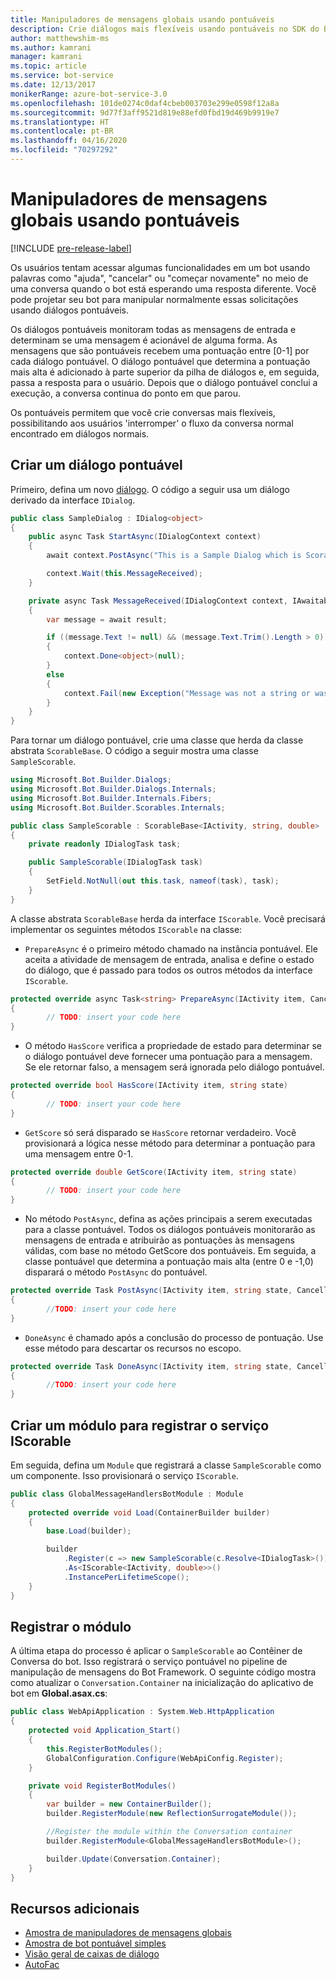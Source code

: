 ```yaml
---
title: Manipuladores de mensagens globais usando pontuáveis
description: Crie diálogos mais flexíveis usando pontuáveis no SDK do Bot Framework para .NET.
author: matthewshim-ms
ms.author: kamrani
manager: kamrani
ms.topic: article
ms.service: bot-service
ms.date: 12/13/2017
monikerRange: azure-bot-service-3.0
ms.openlocfilehash: 101de0274c0daf4cbeb003703e299e0598f12a8a
ms.sourcegitcommit: 9d77f3aff9521d819e88efd0fbd19d469b9919e7
ms.translationtype: HT
ms.contentlocale: pt-BR
ms.lasthandoff: 04/16/2020
ms.locfileid: "70297292"
---
```

# <a name="global-message-handlers-using-scorables"></a>Manipuladores de mensagens globais usando pontuáveis

[!INCLUDE [pre-release-label](../includes/pre-release-label-v3.md)]

Os usuários tentam acessar algumas funcionalidades em um bot usando palavras como "ajuda", "cancelar" ou "começar novamente" no meio de uma conversa quando o bot está esperando uma resposta diferente. Você pode projetar seu bot para manipular normalmente essas solicitações usando diálogos pontuáveis.

Os diálogos pontuáveis monitoram todas as mensagens de entrada e determinam se uma mensagem é acionável de alguma forma. As mensagens que são pontuáveis recebem uma pontuação entre [0-1] por cada diálogo pontuável. O diálogo pontuável que determina a pontuação mais alta é adicionado à parte superior da pilha de diálogos e, em seguida, passa a resposta para o usuário. Depois que o diálogo pontuável conclui a execução, a conversa continua do ponto em que parou.

Os pontuáveis permitem que você crie conversas mais flexíveis, possibilitando aos usuários 'interromper' o fluxo da conversa normal encontrado em diálogos normais.

## <a name="create-a-scorable-dialog"></a>Criar um diálogo pontuável

Primeiro, defina um novo [diálogo](bot-builder-dotnet-dialogs.md). O código a seguir usa um diálogo derivado da interface `IDialog`.

```cs
public class SampleDialog : IDialog<object>
{
    public async Task StartAsync(IDialogContext context)
    {
        await context.PostAsync("This is a Sample Dialog which is Scorable. Reply with anything to return to the prior prior dialog.");

        context.Wait(this.MessageReceived);
    }

    private async Task MessageReceived(IDialogContext context, IAwaitable<IMessageActivity> result)
    {
        var message = await result;

        if ((message.Text != null) && (message.Text.Trim().Length > 0))
        {
            context.Done<object>(null);
        }
        else
        {
            context.Fail(new Exception("Message was not a string or was an empty string."));
        }
    }
}
```
Para tornar um diálogo pontuável, crie uma classe que herda da classe abstrata `ScorableBase`. O código a seguir mostra uma classe `SampleScorable`.

```cs
using Microsoft.Bot.Builder.Dialogs;
using Microsoft.Bot.Builder.Dialogs.Internals;
using Microsoft.Bot.Builder.Internals.Fibers;
using Microsoft.Bot.Builder.Scorables.Internals;

public class SampleScorable : ScorableBase<IActivity, string, double>
{
    private readonly IDialogTask task;

    public SampleScorable(IDialogTask task)
    {
        SetField.NotNull(out this.task, nameof(task), task);
    }
}
```
A classe abstrata `ScorableBase` herda da interface `IScorable`. Você precisará implementar os seguintes métodos `IScorable` na classe:

- `PrepareAsync` é o primeiro método chamado na instância pontuável. Ele aceita a atividade de mensagem de entrada, analisa e define o estado do diálogo, que é passado para todos os outros métodos da interface `IScorable`.

```cs
protected override async Task<string> PrepareAsync(IActivity item, CancellationToken token)
{
        // TODO: insert your code here
}
```

- O método `HasScore` verifica a propriedade de estado para determinar se o diálogo pontuável deve fornecer uma pontuação para a mensagem. Se ele retornar falso, a mensagem será ignorada pelo diálogo pontuável.

```cs
protected override bool HasScore(IActivity item, string state)
{
        // TODO: insert your code here
}
```

- `GetScore` só será disparado se `HasScore` retornar verdadeiro. Você provisionará a lógica nesse método para determinar a pontuação para uma mensagem entre 0-1.

```cs
protected override double GetScore(IActivity item, string state)
{
        // TODO: insert your code here
}
```
- No método `PostAsync`, defina as ações principais a serem executadas para a classe pontuável. Todos os diálogos pontuáveis monitorarão as mensagens de entrada e atribuirão as pontuações às mensagens válidas, com base no método GetScore dos pontuáveis. Em seguida, a classe pontuável que determina a pontuação mais alta (entre 0 e -1,0) disparará o método `PostAsync` do pontuável.

```cs
protected override Task PostAsync(IActivity item, string state, CancellationToken token)
{
        //TODO: insert your code here
}
```

- `DoneAsync` é chamado após a conclusão do processo de pontuação. Use esse método para descartar os recursos no escopo.

```cs
protected override Task DoneAsync(IActivity item, string state, CancellationToken token)
{
        //TODO: insert your code here
}
```

## <a name="create-a-module-to-register-the-iscorable-service"></a>Criar um módulo para registrar o serviço IScorable

Em seguida, defina um `Module` que registrará a classe `SampleScorable` como um componente. Isso provisionará o serviço `IScorable`.

```cs
public class GlobalMessageHandlersBotModule : Module
{
    protected override void Load(ContainerBuilder builder)
    {
        base.Load(builder);

        builder
            .Register(c => new SampleScorable(c.Resolve<IDialogTask>()))
            .As<IScorable<IActivity, double>>()
            .InstancePerLifetimeScope();
    }
}
```
## <a name="register-the-module"></a>Registrar o módulo  

A última etapa do processo é aplicar o `SampleScorable` ao Contêiner de Conversa do bot. Isso registrará o serviço pontuável no pipeline de manipulação de mensagens do Bot Framework. O seguinte código mostra como atualizar o `Conversation.Container` na inicialização do aplicativo de bot em **Global.asax.cs**:

```cs
public class WebApiApplication : System.Web.HttpApplication
{
    protected void Application_Start()
    {
        this.RegisterBotModules();
        GlobalConfiguration.Configure(WebApiConfig.Register);
    }

    private void RegisterBotModules()
    {
        var builder = new ContainerBuilder();
        builder.RegisterModule(new ReflectionSurrogateModule());

        //Register the module within the Conversation container
        builder.RegisterModule<GlobalMessageHandlersBotModule>();

        builder.Update(Conversation.Container);
    }
}
```

## <a name="additional-resources"></a>Recursos adicionais
* [Amostra de manipuladores de mensagens globais](https://github.com/Microsoft/BotBuilder-Samples/tree/master/CSharp/core-GlobalMessageHandlers)
* [Amostra de bot pontuável simples](https://github.com/Microsoft/BotFramework-Samples/tree/master/blog-samples/CSharp/ScorableBotSample)
* [Visão geral de caixas de diálogo](bot-builder-dotnet-dialogs.md)
* [AutoFac](https://autofac.org/)
